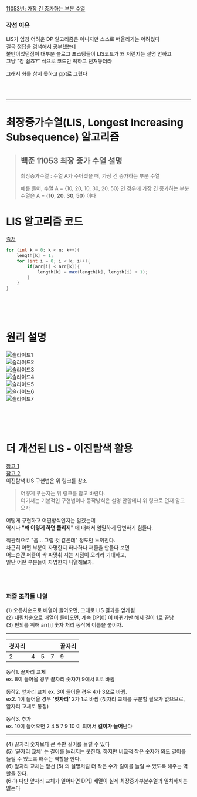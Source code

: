 [11053번: 가장 긴 증가하는 부분 수열](https://www.acmicpc.net/problem/11053)  

### 작성 이유  
LIS가 엄청 어려운 DP 알고리즘은 아니지만 스스로 떠올리기는 어려웠다  
결국 정답을 검색해서 공부했는데   
불만이었던점이 대부분 블로그 포스팅들이 LIS코드가 왜 저런지는 설명 안하고  
그냥 "참 쉽죠?" 식으로 코드만 떡하고 던져놓더라   
   
그래서 화를 참지 못하고 ppt로 그렸다  
  
<br><br>  
  
---
  
# 최장증가수열(LIS, Longest Increasing Subsequence) 알고리즘  

> ## 백준 11053 최장 증가 수열 설명
> 최장증가수열 : 수열 A가 주어졌을 때, 가장 긴 증가하는 부분 수열  
>  
> 예를 들어, 수열 A = {10, 20, 10, 30, 20, 50} 인 경우에 가장 긴 증가하는 부분 수열은 A = {**10**, **20**, **30**, **50**} 이다  
  
# LIS 알고리즘 코드  
[출처](https://chanhuiseok.github.io/posts/algo-49/)  

```java
for (int k = 0; k < n; k++){
	length[k] = 1;
    for (int i = 0; i < k; i++){
        if(arr[i] < arr[k]){
            length[k] = max(length[k], length[i] + 1);
        }
    }
}  
```
  
<br><br><br>  
  
# 원리 설명 

![슬라이드1](https://user-images.githubusercontent.com/101965836/204000236-b58657de-5d03-4602-8c30-6deb0e25d821.PNG)  
![슬라이드2](https://user-images.githubusercontent.com/101965836/204000240-8e3074ab-01a5-462b-8b5d-797eb812b248.PNG)  
![슬라이드3](https://user-images.githubusercontent.com/101965836/204000250-87aec4bb-4e33-47d2-90ca-2dee6ad00e2c.PNG)  
![슬라이드4](https://user-images.githubusercontent.com/101965836/204000253-a2a7f908-28e8-4f61-ba49-18c3d58bdaa3.PNG)  
![슬라이드5](https://user-images.githubusercontent.com/101965836/204000260-5325b4a1-0eb7-423c-b40c-16d52b2be5fa.PNG)  
![슬라이드6](https://user-images.githubusercontent.com/101965836/204000263-2391c23b-6f48-4e3a-9efa-76738d3a1d43.PNG)  
![슬라이드7](https://user-images.githubusercontent.com/101965836/204000265-3454c647-40d1-49b2-8c49-661b4a9668ca.PNG)  

<br><br><br>

# 더 개선된 LIS - 이진탐색 활용  
[참고 1](https://4legs-study.tistory.com/106)  
[참고 2](https://velog.io/@seho100/%EC%B5%9C%EA%B0%95-%EC%A6%9D%EA%B0%80-%EB%B6%80%EB%B6%84-%EC%88%98%EC%97%B4LIS-%EC%95%8C%EA%B3%A0%EB%A6%AC%EC%A6%98)  
이진탐색 LIS 구현법은 위 링크를 참조   
    
> 어떻게 푸는지는 위 링크를 참고 바란다.  
> 여기서는 기본적인 구현법이나 동작방식은 설명 안할테니 위 링크로 먼저 알고 오자  
  
어떻게 구현하고 어떤방식인지는 알겠는데  
역시나 **"왜 이렇게 하면 풀리지"** 에 대해서 엄밀하게 답변하기 힘들다.  
  
직관적으로 "음... 그럴 것 같은데" 정도만 느껴진다.  
차근히 어떤 부분이 자명한지 하나하나 퍼즐을 만들다 보면  
어느순간 퍼즐이 싹 짜맞춰 지는 시점이 오리라 기대하고,  
일단 어떤 부분들이 자명한지 나열해보자.  
   
<br><br>
   
### 퍼즐 조각들 나열  
  
(1) 오름차순으로 배열이 들어오면, 그대로 LIS 결과를 얻게됨  
(2) 내림차순으로 배열이 들어오면, 계속 DP\[0] 이 바뀌기만 해서 길이 1로 끝남  
(3) 편의를 위해 arr\[i] 숫자 처리 동작에 이름을 붙이자.  
  
---
  
|첫자리| | | |끝자리|
|---|---|---|---|---|
|2|4|5|7|9|

동작1. 끝자리 교체    
ex. 8이 들어올 경우 끝자리 숫자가 9에서 8로 바뀜  

동작2. 앞자리 교체
ex. 3이 들어올 경우 4가 3으로 바뀜.  
ex2. 1이 들어올 경우 **'첫자리'** 2가 1로 바뀜 (첫자리 교체를 구분할 필요가 없으므로, 앞자리 교체로 통칭)  
  
동작3. 추가  
ex. 10이 들어오면 2 4 5 7 9 10 이 되어서 **길이가 늘어**난다  
  
---  
  
(4) 끝자리 숫자보다 큰 수만 길이를 늘릴 수 있다     
(5) '끝자리 교체' 는 길이를 늘리지는 못한다. 하지만 비교적 작은 숫자가 와도 길이를 늘릴 수 있도록 해주는 역할을 한다.    
(6) 앞자리 교체는 앞선 (5) 의 설명처럼 더 작은 수가 길이를 늘릴 수 있도록 해주는 역할을 한다.   
(6-1) 다만 앞자리 교체가 일어나면 DP\[] 배열이 실제 최장증가부분수열과 일치하지는 않는다  
  
